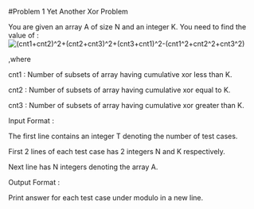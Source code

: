 #Problem 1
Yet Another Xor Problem

You are given an array A of size N and an integer K. You need to find the value of :
![(cnt1+cnt2)^2+(cnt2+cnt3)^2+(cnt3+cnt1)^2-(cnt1^2+cnt2^2+cnt3^2)](https://latex.codecogs.com/gif.latex?(cnt1&plus;cnt2)^2&plus;(cnt2&plus;cnt3)^2&plus;(cnt3&plus;cnt1)^2-(cnt1^2&plus;cnt2^2&plus;cnt3^2))

,where

cnt1 : Number of subsets of array having cumulative xor less than K.

cnt2 : Number of subsets of array having cumulative xor equal to K.

cnt3 : Number of subsets of array having cumulative xor greater than K.

 

Input Format :

The first line contains an integer T denoting the number of test cases.

First 2 lines of each test case has 2 integers N and K respectively.

Next line has N integers denoting the array A.

Output Format :

Print answer for each test case under modulo 
in a new line.
